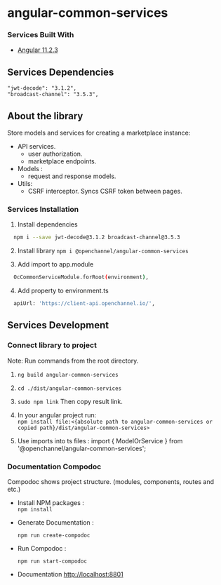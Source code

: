# angular-common-services


### Services Built With
* [Angular 11.2.3](https://angular.io)

## Services Dependencies

    "jwt-decode": "3.1.2",
    "broadcast-channel": "3.5.3",

## About the library
Store models and services for creating a marketplace instance:
* API services.
  - user authorization.
  - marketplace endpoints.
* Models :
  - request and response models.
* Utils:
  - CSRF interceptor. Syncs CSRF token between pages.


### Services Installation

1. Install dependencies
```sh
  npm i --save jwt-decode@3.1.2 broadcast-channel@3.5.3
```
2. Install library `npm i @openchannel/angular-common-services`

3. Add import to app.module
```sh
  OcCommonServiceModule.forRoot(environment),
```
4. Add property to environment.ts
```sh
  apiUrl: 'https://client-api.openchannel.io/',
```

## Services Development

### Connect library to project
Note: Run commands from the root directory.

1. `ng build angular-common-services`

2. `cd ./dist/angular-common-services`

5. `sudo npm link` Then copy result link.

4. In your angular project run:<br> `npm install file:<{absolute path to angular-common-services or copied path}/dist/angular-common-services>`

5. Use imports into ts files :
   import { ModelOrService } from '@openchannel/angular-common-services';
 
### Documentation Compodoc
Compodoc shows project structure. (modules, components, routes and etc.)
* Install NPM packages :<br>
  ``npm install``

* Generate Documentation :<br>

  ``npm run create-compodoc``

* Run Compodoc :<br>

  ``npm run start-compodoc``

* Documentation [http://localhost:8801](http://localhost:8801)
